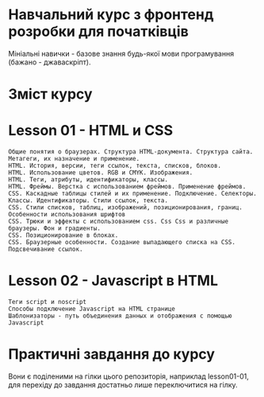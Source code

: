 # Навчальний курс з фронтенд розробки для початківців

Мініальні навички - базове знання будь-якої мови програмування (бажано - джаваскріпт).

# Зміст курсу

# Lesson 01 - HTML и CSS

    Общие понятия о браузерах. Структура HTML-документа. Структура сайта. Метагеги, их назначение и применение.
    HTML. История, версии, теги ссылок, текста, списков, блоков.
    HTML. Использование цветов. RGB и CMYK. Изображения.
    HTML. Теги, атрибуты, идентификаторы, классы.
    HTML. Фреймы. Верстка с использованием фреймов. Применение фреймов.
    CSS. Каскадные таблицы стилей и их применение. Подключение. Селекторы. Классы. Идентификаторы. Стили ссылок, текста.
    CSS. Стили списков, таблиц, изображений, позиционирования, границ. Особенности использования шрифтов
    CSS. Трюки и эффекты с использованием css. Css Css и различные браузеры. Фон и градиенты.
    CSS. Позиционирование в блоках. 
    CSS. Браузерные особенности. Создание выпадающего списка на CSS. Подсвечивание ссылок.

# Lesson 02 - Javascript в HTML

    Теги script и noscript
    Способы подключение Javascript на HTML странице
    Шаблонизаторы - путь объединения данных и отображения с помощью Javascript
    


# Практичні завдання до курсу
Вони є поділеними на гілки цього репозиторія, наприклад lesson01-01, для перехіду до завдання достатньо лише переключитися на гілку. 
